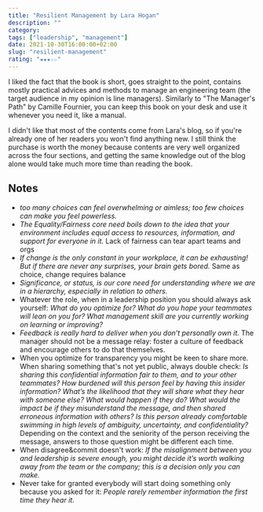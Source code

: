 ```yaml
---
title: "Resilient Management by Lara Hogan"
description: ""
category:
tags: ["leadership", "management"]
date: 2021-10-30T16:00:00+02:00
slug: "resilient-management"
rating: "★★★☆☆"
---
```


I liked the fact that the book is short, goes straight to the point, contains mostly
practical advices and methods to manage an engineering team (the target audience in my
opinion is line managers). Similarly to "The Manager's Path" by Camille Fournier, you
can keep this book on your desk and use it whenever you need it, like a manual.

I didn't like that most of the contents come from Lara's blog, so if you're already one
of her readers you won't find anything new. I still think the purchase is worth the money
because contents are very well organized across the four sections, and getting the same
knowledge out of the blog alone would take much more time than reading the book.

## Notes

- _too many choices can feel overwhelming or aimless; too few choices can make you feel powerless._
- _The Equality/Fairness core need boils down to the idea that your environment includes equal access to resources, information, and support for everyone in it._ Lack of fairness can tear apart teams and orgs
- _If change is the only constant in your workplace, it can be exhausting! But if there are never any surprises, your brain gets bored._ Same as choice, change requires balance
- _Significance, or status, is our core need for understanding where we are in a hierarchy, especially in relation to others._
- Whatever the role, when in a leadership position you should always ask yourself: _What do you optimize for? What do you hope your teammates will lean on you for? What management skill are you currently working on learning or improving?_
- _Feedback is really hard to deliver when you don’t personally own it._ The manager should not be a message relay: foster a culture of feedback and encourage others to do that themselves.
- When you optimize for transparency you might be keen to share more. When sharing something that's not
  yet public, always double check: _Is sharing this confidential information fair to them, and to your other teammates? How burdened will this person feel by having this insider information? What’s the likelihood that they will share what they hear with someone else? What would happen if they do? What would the impact be if they misunderstand the message, and then shared erroneous information with others? Is this person already comfortable swimming in high levels of ambiguity, uncertainty, and confidentiality?_ Depending on the context and the seniority of the person receiving the message,
  answers to those question might be different each time.
- When disagree&commit doesn't work: _If the misalignment between you and leadership is severe enough, you might decide it’s worth walking away from the team or the company; this is a decision only you can make._
- Never take for granted everybody will start doing something only because you asked for it: _People rarely remember information the first time they hear it._
